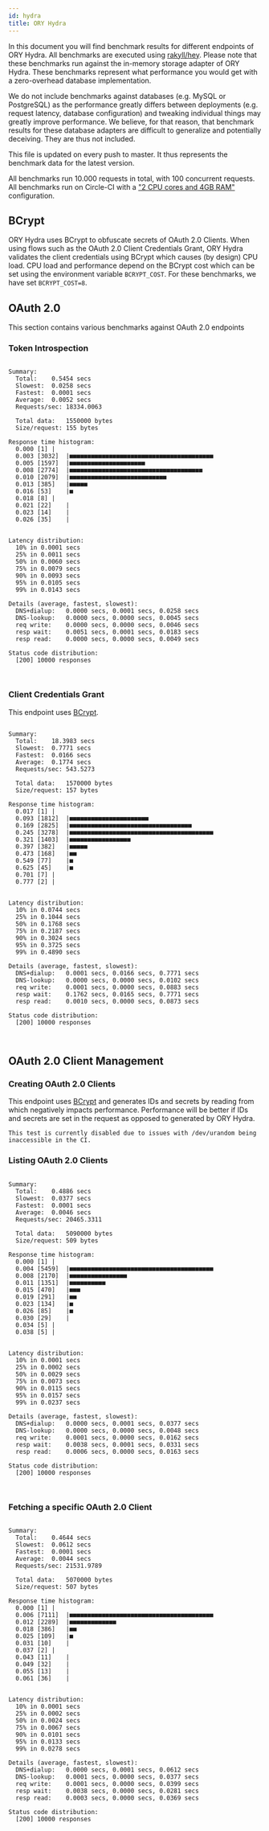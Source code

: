 ```yaml
---
id: hydra
title: ORY Hydra
---
```


In this document you will find benchmark results for different endpoints of ORY Hydra. All benchmarks are executed
using [rakyll/hey](https://github.com/rakyll/hey). Please note that these benchmarks run against the in-memory storage
adapter of ORY Hydra. These benchmarks represent what performance you would get with a zero-overhead database implementation.

We do not include benchmarks against databases (e.g. MySQL or PostgreSQL) as the performance greatly differs between
deployments (e.g. request latency, database configuration) and tweaking individual things may greatly improve performance.
We believe, for that reason, that benchmark results for these database adapters are difficult to generalize and potentially
deceiving. They are thus not included.

This file is updated on every push to master. It thus represents the benchmark data for the latest version.

All benchmarks run 10.000 requests in total, with 100 concurrent requests. All benchmarks run on Circle-CI with a
["2 CPU cores and 4GB RAM"](https://support.circleci.com/hc/en-us/articles/360000489307-Why-do-my-tests-take-longer-to-run-on-CircleCI-than-locally-)
configuration.

## BCrypt

ORY Hydra uses BCrypt to obfuscate secrets of OAuth 2.0 Clients. When using flows such as the OAuth 2.0 Client Credentials
Grant, ORY Hydra validates the client credentials using BCrypt which causes (by design) CPU load. CPU load and performance
depend on the BCrypt cost which can be set using the environment variable `BCRYPT_COST`. For these benchmarks,
we have set `BCRYPT_COST=8`.

## OAuth 2.0

This section contains various benchmarks against OAuth 2.0 endpoints

### Token Introspection

```

Summary:
  Total:	0.5454 secs
  Slowest:	0.0258 secs
  Fastest:	0.0001 secs
  Average:	0.0052 secs
  Requests/sec:	18334.0063
  
  Total data:	1550000 bytes
  Size/request:	155 bytes

Response time histogram:
  0.000 [1]	|
  0.003 [3032]	|■■■■■■■■■■■■■■■■■■■■■■■■■■■■■■■■■■■■■■■■
  0.005 [1597]	|■■■■■■■■■■■■■■■■■■■■■
  0.008 [2774]	|■■■■■■■■■■■■■■■■■■■■■■■■■■■■■■■■■■■■■
  0.010 [2079]	|■■■■■■■■■■■■■■■■■■■■■■■■■■■
  0.013 [385]	|■■■■■
  0.016 [53]	|■
  0.018 [8]	|
  0.021 [22]	|
  0.023 [14]	|
  0.026 [35]	|


Latency distribution:
  10% in 0.0001 secs
  25% in 0.0011 secs
  50% in 0.0060 secs
  75% in 0.0079 secs
  90% in 0.0093 secs
  95% in 0.0105 secs
  99% in 0.0143 secs

Details (average, fastest, slowest):
  DNS+dialup:	0.0000 secs, 0.0001 secs, 0.0258 secs
  DNS-lookup:	0.0000 secs, 0.0000 secs, 0.0045 secs
  req write:	0.0000 secs, 0.0000 secs, 0.0046 secs
  resp wait:	0.0051 secs, 0.0001 secs, 0.0183 secs
  resp read:	0.0000 secs, 0.0000 secs, 0.0049 secs

Status code distribution:
  [200]	10000 responses



```

### Client Credentials Grant

This endpoint uses [BCrypt](#bcrypt).

```

Summary:
  Total:	18.3983 secs
  Slowest:	0.7771 secs
  Fastest:	0.0166 secs
  Average:	0.1774 secs
  Requests/sec:	543.5273
  
  Total data:	1570000 bytes
  Size/request:	157 bytes

Response time histogram:
  0.017 [1]	|
  0.093 [1812]	|■■■■■■■■■■■■■■■■■■■■■■
  0.169 [2825]	|■■■■■■■■■■■■■■■■■■■■■■■■■■■■■■■■■■
  0.245 [3278]	|■■■■■■■■■■■■■■■■■■■■■■■■■■■■■■■■■■■■■■■■
  0.321 [1403]	|■■■■■■■■■■■■■■■■■
  0.397 [382]	|■■■■■
  0.473 [168]	|■■
  0.549 [77]	|■
  0.625 [45]	|■
  0.701 [7]	|
  0.777 [2]	|


Latency distribution:
  10% in 0.0744 secs
  25% in 0.1044 secs
  50% in 0.1768 secs
  75% in 0.2187 secs
  90% in 0.3024 secs
  95% in 0.3725 secs
  99% in 0.4890 secs

Details (average, fastest, slowest):
  DNS+dialup:	0.0001 secs, 0.0166 secs, 0.7771 secs
  DNS-lookup:	0.0000 secs, 0.0000 secs, 0.0102 secs
  req write:	0.0001 secs, 0.0000 secs, 0.0883 secs
  resp wait:	0.1762 secs, 0.0165 secs, 0.7771 secs
  resp read:	0.0010 secs, 0.0000 secs, 0.0873 secs

Status code distribution:
  [200]	10000 responses



```

## OAuth 2.0 Client Management

### Creating OAuth 2.0 Clients

This endpoint uses [BCrypt](#bcrypt) and generates IDs and secrets by reading from  which negatively impacts
performance. Performance will be better if IDs and secrets are set in the request as opposed to generated by ORY Hydra.

```
This test is currently disabled due to issues with /dev/urandom being inaccessible in the CI.
```

### Listing OAuth 2.0 Clients

```

Summary:
  Total:	0.4886 secs
  Slowest:	0.0377 secs
  Fastest:	0.0001 secs
  Average:	0.0046 secs
  Requests/sec:	20465.3311
  
  Total data:	5090000 bytes
  Size/request:	509 bytes

Response time histogram:
  0.000 [1]	|
  0.004 [5459]	|■■■■■■■■■■■■■■■■■■■■■■■■■■■■■■■■■■■■■■■■
  0.008 [2170]	|■■■■■■■■■■■■■■■■
  0.011 [1351]	|■■■■■■■■■■
  0.015 [470]	|■■■
  0.019 [291]	|■■
  0.023 [134]	|■
  0.026 [85]	|■
  0.030 [29]	|
  0.034 [5]	|
  0.038 [5]	|


Latency distribution:
  10% in 0.0001 secs
  25% in 0.0002 secs
  50% in 0.0029 secs
  75% in 0.0073 secs
  90% in 0.0115 secs
  95% in 0.0157 secs
  99% in 0.0237 secs

Details (average, fastest, slowest):
  DNS+dialup:	0.0000 secs, 0.0001 secs, 0.0377 secs
  DNS-lookup:	0.0000 secs, 0.0000 secs, 0.0048 secs
  req write:	0.0001 secs, 0.0000 secs, 0.0162 secs
  resp wait:	0.0038 secs, 0.0001 secs, 0.0331 secs
  resp read:	0.0006 secs, 0.0000 secs, 0.0163 secs

Status code distribution:
  [200]	10000 responses



```

### Fetching a specific OAuth 2.0 Client

```

Summary:
  Total:	0.4644 secs
  Slowest:	0.0612 secs
  Fastest:	0.0001 secs
  Average:	0.0044 secs
  Requests/sec:	21531.9789
  
  Total data:	5070000 bytes
  Size/request:	507 bytes

Response time histogram:
  0.000 [1]	|
  0.006 [7111]	|■■■■■■■■■■■■■■■■■■■■■■■■■■■■■■■■■■■■■■■■
  0.012 [2289]	|■■■■■■■■■■■■■
  0.018 [386]	|■■
  0.025 [109]	|■
  0.031 [10]	|
  0.037 [2]	|
  0.043 [11]	|
  0.049 [32]	|
  0.055 [13]	|
  0.061 [36]	|


Latency distribution:
  10% in 0.0001 secs
  25% in 0.0002 secs
  50% in 0.0024 secs
  75% in 0.0067 secs
  90% in 0.0101 secs
  95% in 0.0133 secs
  99% in 0.0278 secs

Details (average, fastest, slowest):
  DNS+dialup:	0.0000 secs, 0.0001 secs, 0.0612 secs
  DNS-lookup:	0.0001 secs, 0.0000 secs, 0.0377 secs
  req write:	0.0001 secs, 0.0000 secs, 0.0399 secs
  resp wait:	0.0038 secs, 0.0000 secs, 0.0281 secs
  resp read:	0.0003 secs, 0.0000 secs, 0.0369 secs

Status code distribution:
  [200]	10000 responses



```
